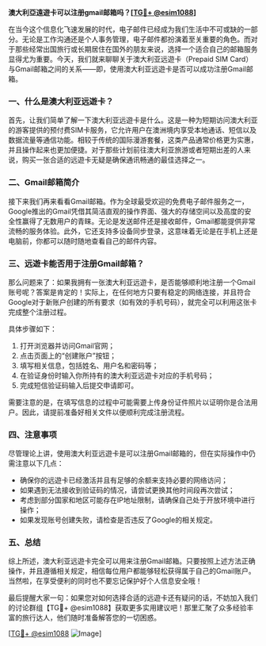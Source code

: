 **澳大利亞遠遊卡可以注册gmail邮箱吗？[[TG💪+ @esim1088](https://t.me/s/esim1088)]**

在当今这个信息化飞速发展的时代，电子邮件已经成为我们生活中不可或缺的一部分。无论是工作沟通还是个人事务管理，电子邮件都扮演着至关重要的角色。而对于那些经常出国旅行或长期居住在国外的朋友来说，选择一个适合自己的邮箱服务显得尤为重要。今天，我们就来聊聊关于澳大利亚远遊卡（Prepaid SIM Card）与Gmail邮箱之间的关系——即，使用澳大利亚远遊卡是否可以成功注册Gmail邮箱。

### 一、什么是澳大利亚远遊卡？

首先，让我们简单了解一下澳大利亚远遊卡是什么。这是一种为短期访问澳大利亚的游客提供的预付费SIM卡服务，它允许用户在澳洲境内享受本地通话、短信以及数据流量等通信功能。相较于传统的国际漫游套餐，这类产品通常价格更为实惠，并且操作起来也更加便捷。对于那些计划前往澳大利亚旅游或者短期出差的人来说，购买一张合适的远遊卡无疑是确保通讯畅通的最佳选择之一。

### 二、Gmail邮箱简介

接下来我们再来看看Gmail邮箱。作为全球最受欢迎的免费电子邮件服务之一，Google推出的Gmail凭借其简洁直观的操作界面、强大的存储空间以及高度的安全性赢得了无数用户的青睐。无论是发送邮件还是接收邮件，Gmail都能提供非常流畅的服务体验。此外，它还支持多设备同步登录，这意味着无论是在手机上还是电脑前，你都可以随时随地查看自己的邮件内容。

### 三、远遊卡能否用于注册Gmail邮箱？

那么问题来了：如果我拥有一张澳大利亚远遊卡，是否能够顺利地注册一个Gmail账号呢？答案是肯定的！实际上，在任何地方只要有稳定的网络连接，并且符合Google对于新账户创建的所有要求（如有效的手机号码），就完全可以利用这张卡完成整个注册过程。

具体步骤如下：
1. 打开浏览器并访问Gmail官网；
2. 点击页面上的“创建账户”按钮；
3. 填写相关信息，包括姓名、用户名和密码等；
4. 在验证身份时输入你所持有的澳大利亚远遊卡对应的手机号码；
5. 完成短信验证码输入后提交申请即可。

需要注意的是，在填写信息的过程中可能需要上传身份证件照片以证明你是合法用户。因此，请提前准备好相关文件以便顺利完成注册流程。

### 四、注意事项

尽管理论上讲，使用澳大利亚远遊卡是可以注册Gmail邮箱的，但在实际操作中仍需注意以下几点：
- 确保你的远遊卡已经激活并且有足够的余额来支持必要的网络访问；
- 如果遇到无法接收到验证码的情况，请尝试更换其他时间段再次尝试；
- 考虑到部分国家和地区可能存在IP地址限制，请确保自己处于开放环境中进行操作；
- 如果发现账号创建失败，请检查是否违反了Google的相关规定。

### 五、总结

综上所述，澳大利亚远遊卡完全可以用来注册Gmail邮箱。只要按照上述方法正确操作，并且遵循相关规定，相信每位用户都能够轻松获得属于自己的Gmail账户。当然啦，在享受便利的同时也不要忘记保护好个人信息安全哦！

最后提醒大家一句：如果您对如何选择合适的远遊卡还有疑问的话，不妨加入我们的讨论群组【TG💪+ @esim1088】获取更多实用建议吧！那里汇聚了众多经验丰富的旅行达人，他们随时准备解答您的一切困惑。

[[TG💪+ @esim1088](https://t.me/s/esim1088) ![Image](https://i.postimg.cc/4NQfJmqS/Snipaste-2025-05-13-00-14-12.png)]